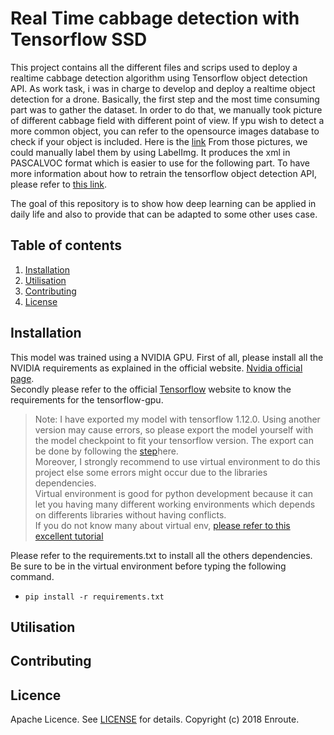 # Real Time cabbage detection with Tensorflow SSD
This project contains all the different files and scrips used to deploy a realtime
cabbage detection algorithm using Tensorflow object detection API. As work task, 
i was in charge to develop and deploy a realtime object detection for a drone.
Basically, the first step and the most time consuming part was to gather the dataset.
In order to do that, we manually took picture of different cabbage field with different point of view.
If ypu wish to detect a more common object, you can refer to the opensource images database to check if your object is included. Here is the [link](https://storage.googleapis.com/openimages/web/index.html)
From those pictures, we could manually label them by using LabelImg. It produces the xml in PASCALVOC format which is easier to use for the following part. To have more information about how to retrain the tensorflow object detection API, please refer to [this link](https://github.com/tensorflow/models/tree/master/research/object_detection).

The goal of this repository is to show how deep learning can be applied in daily life and also to provide that can be adapted to some other uses case.

## Table of contents

1. [Installation](#instllation)
2. [Utilisation](#utilisation)
3. [Contributing](#contributing)
4. [License](#licence)

## Installation
This model was trained using a NVIDIA GPU. First of all, please install all the NVIDIA requirements as explained in the official website. [Nvidia official page](https://developer.nvidia.com/).  
Secondly please refer to the official [Tensorflow](https://www.tensorflow.org/install/install_linux#tensorflow_gpu_support) website to know the requirements for the tensorflow-gpu.
>Note: I have exported my model with tensorflow 1.12.0.  Using another version may cause errors, so please export the model yourself with the model checkpoint to fit your tensorflow version. The export can be done by following the [step](https://github.com/tensorflow/models/blob/master/research/object_detection/g3doc/exporting_models.md)here.  
Moreover, I strongly recommend to use virtual environment to do this project else some errors might occur due to the libraries dependencies.  
Virtual environment is good for python development because it can let you having many different working environments which depends on differents libraries without having conflicts.  
If you do not know many about virtual env, [please refer to this excellent tutorial](https://realpython.com/python-virtual-environments-a-primer/)

Please refer to the requirements.txt to install all the others dependencies. Be sure to be in the virtual environment before typing the following command.
- `pip install -r requirements.txt`

## Utilisation

## Contributing

## Licence
Apache Licence. See [LICENSE](LICENSE) for details. Copyright (c) 2018 Enroute.
